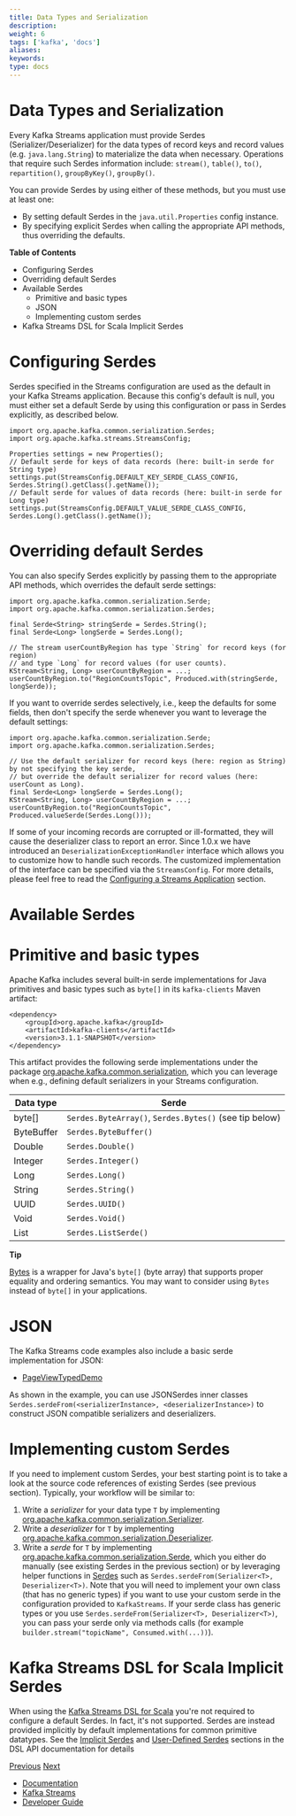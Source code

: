 ```yaml
---
title: Data Types and Serialization
description: 
weight: 6
tags: ['kafka', 'docs']
aliases: 
keywords: 
type: docs
---
```


# Data Types and Serialization

Every Kafka Streams application must provide Serdes (Serializer/Deserializer) for the data types of record keys and record values (e.g. `java.lang.String`) to materialize the data when necessary. Operations that require such Serdes information include: `stream()`, `table()`, `to()`, `repartition()`, `groupByKey()`, `groupBy()`.

You can provide Serdes by using either of these methods, but you must use at least one:

  * By setting default Serdes in the `java.util.Properties` config instance.
  * By specifying explicit Serdes when calling the appropriate API methods, thus overriding the defaults.



**Table of Contents**

  * Configuring Serdes
  * Overriding default Serdes
  * Available Serdes
    * Primitive and basic types
    * JSON
    * Implementing custom serdes
  * Kafka Streams DSL for Scala Implicit Serdes



# Configuring Serdes

Serdes specified in the Streams configuration are used as the default in your Kafka Streams application. Because this config's default is null, you must either set a default Serde by using this configuration or pass in Serdes explicitly, as described below.
    
    
    import org.apache.kafka.common.serialization.Serdes;
    import org.apache.kafka.streams.StreamsConfig;
    
    Properties settings = new Properties();
    // Default serde for keys of data records (here: built-in serde for String type)
    settings.put(StreamsConfig.DEFAULT_KEY_SERDE_CLASS_CONFIG, Serdes.String().getClass().getName());
    // Default serde for values of data records (here: built-in serde for Long type)
    settings.put(StreamsConfig.DEFAULT_VALUE_SERDE_CLASS_CONFIG, Serdes.Long().getClass().getName());

# Overriding default Serdes

You can also specify Serdes explicitly by passing them to the appropriate API methods, which overrides the default serde settings:
    
    
    import org.apache.kafka.common.serialization.Serde;
    import org.apache.kafka.common.serialization.Serdes;
    
    final Serde<String> stringSerde = Serdes.String();
    final Serde<Long> longSerde = Serdes.Long();
    
    // The stream userCountByRegion has type `String` for record keys (for region)
    // and type `Long` for record values (for user counts).
    KStream<String, Long> userCountByRegion = ...;
    userCountByRegion.to("RegionCountsTopic", Produced.with(stringSerde, longSerde));

If you want to override serdes selectively, i.e., keep the defaults for some fields, then don't specify the serde whenever you want to leverage the default settings:
    
    
    import org.apache.kafka.common.serialization.Serde;
    import org.apache.kafka.common.serialization.Serdes;
    
    // Use the default serializer for record keys (here: region as String) by not specifying the key serde,
    // but override the default serializer for record values (here: userCount as Long).
    final Serde<Long> longSerde = Serdes.Long();
    KStream<String, Long> userCountByRegion = ...;
    userCountByRegion.to("RegionCountsTopic", Produced.valueSerde(Serdes.Long()));

If some of your incoming records are corrupted or ill-formatted, they will cause the deserializer class to report an error. Since 1.0.x we have introduced an `DeserializationExceptionHandler` interface which allows you to customize how to handle such records. The customized implementation of the interface can be specified via the `StreamsConfig`. For more details, please feel free to read the [Configuring a Streams Application](config-streams.html#default-deserialization-exception-handler) section. 

# Available Serdes

# Primitive and basic types

Apache Kafka includes several built-in serde implementations for Java primitives and basic types such as `byte[]` in its `kafka-clients` Maven artifact:
    
    
    <dependency>
        <groupId>org.apache.kafka</groupId>
        <artifactId>kafka-clients</artifactId>
        <version>3.1.1-SNAPSHOT</version>
    </dependency>

This artifact provides the following serde implementations under the package [org.apache.kafka.common.serialization](https://github.com/apache/kafka/blob/3.1/clients/src/main/java/org/apache/kafka/common/serialization), which you can leverage when e.g., defining default serializers in your Streams configuration.

Data type | Serde  
---|---  
byte[] | `Serdes.ByteArray()`, `Serdes.Bytes()` (see tip below)  
ByteBuffer | `Serdes.ByteBuffer()`  
Double | `Serdes.Double()`  
Integer | `Serdes.Integer()`  
Long | `Serdes.Long()`  
String | `Serdes.String()`  
UUID | `Serdes.UUID()`  
Void | `Serdes.Void()`  
List | `Serdes.ListSerde()`  
  
**Tip**

[Bytes](https://github.com/apache/kafka/blob/3.1/clients/src/main/java/org/apache/kafka/common/utils/Bytes.java) is a wrapper for Java's `byte[]` (byte array) that supports proper equality and ordering semantics. You may want to consider using `Bytes` instead of `byte[]` in your applications.

# JSON

The Kafka Streams code examples also include a basic serde implementation for JSON:

  * [PageViewTypedDemo](https://github.com/apache/kafka/blob/3.1/streams/examples/src/main/java/org/apache/kafka/streams/examples/pageview/PageViewTypedDemo.java#L83)



As shown in the example, you can use JSONSerdes inner classes `Serdes.serdeFrom(<serializerInstance>, <deserializerInstance>)` to construct JSON compatible serializers and deserializers. 

# Implementing custom Serdes

If you need to implement custom Serdes, your best starting point is to take a look at the source code references of existing Serdes (see previous section). Typically, your workflow will be similar to:

  1. Write a _serializer_ for your data type `T` by implementing [org.apache.kafka.common.serialization.Serializer](https://github.com/apache/kafka/blob/3.1/clients/src/main/java/org/apache/kafka/common/serialization/Serializer.java).
  2. Write a _deserializer_ for `T` by implementing [org.apache.kafka.common.serialization.Deserializer](https://github.com/apache/kafka/blob/3.1/clients/src/main/java/org/apache/kafka/common/serialization/Deserializer.java).
  3. Write a _serde_ for `T` by implementing [org.apache.kafka.common.serialization.Serde](https://github.com/apache/kafka/blob/3.1/clients/src/main/java/org/apache/kafka/common/serialization/Serde.java), which you either do manually (see existing Serdes in the previous section) or by leveraging helper functions in [Serdes](https://github.com/apache/kafka/blob/3.1/clients/src/main/java/org/apache/kafka/common/serialization/Serdes.java) such as `Serdes.serdeFrom(Serializer<T>, Deserializer<T>)`. Note that you will need to implement your own class (that has no generic types) if you want to use your custom serde in the configuration provided to `KafkaStreams`. If your serde class has generic types or you use `Serdes.serdeFrom(Serializer<T>, Deserializer<T>)`, you can pass your serde only via methods calls (for example `builder.stream("topicName", Consumed.with(...))`).



# Kafka Streams DSL for Scala Implicit Serdes[](scala-dsl-serdes "Permalink to this headline")

When using the [Kafka Streams DSL for Scala](dsl-api.html#scala-dsl) you're not required to configure a default Serdes. In fact, it's not supported. Serdes are instead provided implicitly by default implementations for common primitive datatypes. See the [Implicit Serdes](dsl-api.html#scala-dsl-implicit-serdes) and [User-Defined Serdes](dsl-api.html#scala-dsl-user-defined-serdes) sections in the DSL API documentation for details

[Previous](/31/streams/developer-guide/processor-api) [Next](/31/streams/developer-guide/testing)

  * [Documentation](/documentation)
  * [Kafka Streams](/streams)
  * [Developer Guide](/streams/developer-guide/)


